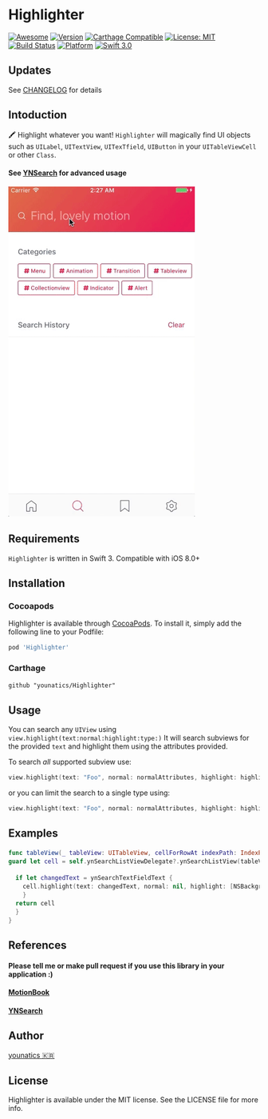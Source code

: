 # Highlighter
[![Awesome](https://cdn.rawgit.com/sindresorhus/awesome/d7305f38d29fed78fa85652e3a63e154dd8e8829/media/badge.svg)](https://github.com/sindresorhus/awesome)
[![Version](https://img.shields.io/cocoapods/v/Highlighter.svg?style=flat)](http://cocoapods.org/pods/Highlighter)
[![Carthage Compatible](https://img.shields.io/badge/Carthage-compatible-4BC51D.svg?style=flat)](https://github.com/Carthage/Carthage)
[![License: MIT](https://img.shields.io/badge/license-MIT-blue.svg?style=flat)](https://github.com/younatics/Highlighter/blob/master/LICENSE)
[![Build Status](https://travis-ci.org/younatics/Highlighter.svg?branch=master)](https://travis-ci.org/younatics/Highlighter)
[![Platform](https://img.shields.io/cocoapods/p/Highlighter.svg?style=flat)](http://cocoapods.org/pods/Highlighter)
[![Swift 3.0](https://img.shields.io/badge/Swift-3.0-orange.svg?style=flat)](https://developer.apple.com/swift/)

## Updates
See [CHANGELOG](https://github.com/younatics/Highlighter/blob/master/CHANGELOG.md) for details

## Intoduction
🖍 Highlight whatever you want! `Highlighter` will magically find UI objects such as `UILabel`, `UITextView`, `UITexTfield`, `UIButton` in your `UITableViewCell` or other `Class`.
#### See [YNSearch](https://github.com/younatics/YNSearch) for advanced usage

![demo](Images/Highlighter.gif)

## Requirements

`Highlighter` is written in Swift 3. Compatible with iOS 8.0+

## Installation

### Cocoapods

Highlighter is available through [CocoaPods](http://cocoapods.org). To install
it, simply add the following line to your Podfile:

```ruby
pod 'Highlighter'
```
### Carthage
```
github "younatics/Highlighter"
```

## Usage
You can search any `UIView` using `view.highlight(text:normal:highlight:type:)` 
It will search subviews for the provided `text` and highlight them using the attributes provided.

To search _all_ supported subview use:
```swift
view.highlight(text: "Foo", normal: normalAttributes, highlight: highlightedAttributes)
```

or you can limit the search to a single type using:
```swift
view.highlight(text: "Foo", normal: normalAttributes, highlight: highlightedAttributes, type: UIButton.self)
```

## Examples
```swift
func tableView(_ tableView: UITableView, cellForRowAt indexPath: IndexPath) -> UITableViewCell {
guard let cell = self.ynSearchListViewDelegate?.ynSearchListView(tableView, cellForRowAt: indexPath) as? SearchViewCell else { return UITableViewCell() }
            
  if let changedText = ynSearchTextFieldText {
    cell.highlight(text: changedText, normal: nil, highlight: [NSBackgroundColorAttributeName: UIColor.yellow])
    }
  return cell
  }
}
```

## References
#### Please tell me or make pull request if you use this library in your application :) 
#### [MotionBook](https://github.com/younatics/MotionBook)
#### [YNSearch](https://github.com/younatics/YNSearch)

## Author
[younatics 🇰🇷](http://younatics.github.io)

## License
Highlighter is available under the MIT license. See the LICENSE file for more info.
